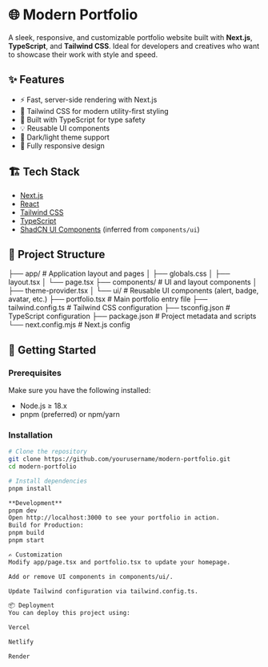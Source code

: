 # 🌐 Modern Portfolio

A sleek, responsive, and customizable portfolio website built with **Next.js**, **TypeScript**, and **Tailwind CSS**. Ideal for developers and creatives who want to showcase their work with style and speed.

## ✨ Features

- ⚡ Fast, server-side rendering with Next.js
- 🎨 Tailwind CSS for modern utility-first styling
- 🧠 Built with TypeScript for type safety
- 💡 Reusable UI components
- 🌙 Dark/light theme support
- 📱 Fully responsive design

## 🏗️ Tech Stack

- [Next.js](https://nextjs.org/)
- [React](https://reactjs.org/)
- [Tailwind CSS](https://tailwindcss.com/)
- [TypeScript](https://www.typescriptlang.org/)
- [ShadCN UI Components](https://ui.shadcn.com/) (inferred from `components/ui`)

## 📁 Project Structure
├── app/ # Application layout and pages
│ ├── globals.css
│ ├── layout.tsx
│ └── page.tsx
├── components/ # UI and layout components
│ ├── theme-provider.tsx
│ └── ui/ # Reusable UI components (alert, badge, avatar, etc.)
├── portfolio.tsx # Main portfolio entry file
├── tailwind.config.ts # Tailwind CSS configuration
├── tsconfig.json # TypeScript configuration
├── package.json # Project metadata and scripts
└── next.config.mjs # Next.js config


## 🚀 Getting Started

### Prerequisites

Make sure you have the following installed:

- Node.js ≥ 18.x
- pnpm (preferred) or npm/yarn

### Installation

```bash
# Clone the repository
git clone https://github.com/yourusername/modern-portfolio.git
cd modern-portfolio

# Install dependencies
pnpm install

**Development**
pnpm dev
Open http://localhost:3000 to see your portfolio in action.
Build for Production:
pnpm build
pnpm start

✍️ Customization
Modify app/page.tsx and portfolio.tsx to update your homepage.

Add or remove UI components in components/ui/.

Update Tailwind configuration via tailwind.config.ts.

📦 Deployment
You can deploy this project using:

Vercel

Netlify

Render
